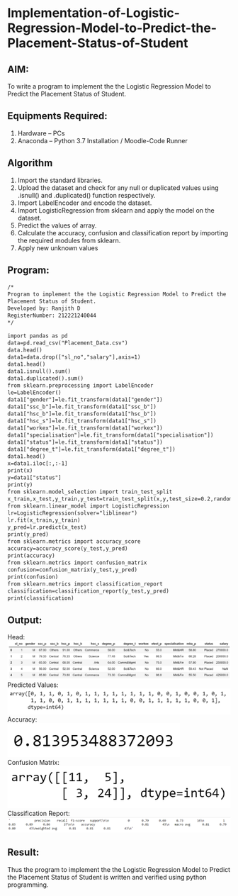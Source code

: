 # Implementation-of-Logistic-Regression-Model-to-Predict-the-Placement-Status-of-Student

## AIM:
To write a program to implement the the Logistic Regression Model to Predict the Placement Status of Student.

## Equipments Required:
1. Hardware – PCs
2. Anaconda – Python 3.7 Installation / Moodle-Code Runner

## Algorithm
1. Import the standard libraries.
2. Upload the dataset and check for any null or duplicated values using .isnull() and .duplicated() function respectively.
3. Import LabelEncoder and encode the dataset.
4. Import LogisticRegression from sklearn and apply the model on the dataset.
5. Predict the values of array.
6. Calculate the accuracy, confusion and classification report by importing the required modules from sklearn.
7. Apply new unknown values

## Program:
```
/*
Program to implement the the Logistic Regression Model to Predict the Placement Status of Student.
Developed by: Ranjith D
RegisterNumber: 212221240044
*/
```
~~~
import pandas as pd
data=pd.read_csv("Placement_Data.csv")
data.head()
data1=data.drop(["sl_no","salary"],axis=1)
data1.head()
data1.isnull().sum()
data1.duplicated().sum()
from sklearn.preprocessing import LabelEncoder
le=LabelEncoder()
data1["gender"]=le.fit_transform(data1["gender"])
data1["ssc_b"]=le.fit_transform(data1["ssc_b"])
data1["hsc_b"]=le.fit_transform(data1["hsc_b"])
data1["hsc_s"]=le.fit_transform(data1["hsc_s"])
data1["workex"]=le.fit_transform(data1["workex"])
data1["specialisation"]=le.fit_transform(data1["specialisation"])
data1["status"]=le.fit_transform(data1["status"])
data1["degree_t"]=le.fit_transform(data1["degree_t"])
data1.head()
x=data1.iloc[:,:-1]
print(x)
y=data1["status"]
print(y)
from sklearn.model_selection import train_test_split
x_train,x_test,y_train,y_test=train_test_split(x,y,test_size=0.2,random_state=0)
from sklearn.linear_model import LogisticRegression
lr=LogisticRegression(solver="liblinear")
lr.fit(x_train,y_train)
y_pred=lr.predict(x_test)
print(y_pred)
from sklearn.metrics import accuracy_score
accuracy=accuracy_score(y_test,y_pred)
print(accuracy)
from sklearn.metrics import confusion_matrix
confusion=confusion_matrix(y_test,y_pred)
print(confusion)
from sklearn.metrics import classification_report
classification=classification_report(y_test,y_pred)
print(classification)
~~~

## Output:
Head:<br>
![the Logistic Regression Model to Predict the Placement Status of Student](https://github.com/RanjithD18/Implementation-of-Logistic-Regression-Model-to-Predict-the-Placement-Status-of-Student/blob/main/1.png)<br>Predicted Values:<br>
![the Logistic Regression Model to Predict the Placement Status of Student](https://github.com/RanjithD18/Implementation-of-Logistic-Regression-Model-to-Predict-the-Placement-Status-of-Student/blob/main/2.png)<br>Accuracy:<br>
![the Logistic Regression Model to Predict the Placement Status of Student](https://github.com/RanjithD18/Implementation-of-Logistic-Regression-Model-to-Predict-the-Placement-Status-of-Student/blob/main/3.png)<br>Confusion Matrix:<br>
![the Logistic Regression Model to Predict the Placement Status of Student](https://github.com/RanjithD18/Implementation-of-Logistic-Regression-Model-to-Predict-the-Placement-Status-of-Student/blob/main/4.png)<br>Classification Report:<br>
![the Logistic Regression Model to Predict the Placement Status of Student](https://github.com/RanjithD18/Implementation-of-Logistic-Regression-Model-to-Predict-the-Placement-Status-of-Student/blob/main/5.png)<br>

## Result:
Thus the program to implement the the Logistic Regression Model to Predict the Placement Status of Student is written and verified using python programming.
